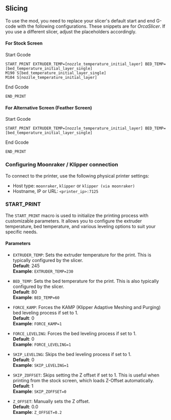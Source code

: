 ## Slicing

To use the mod, you need to replace your slicer's default start and end G-code with the following configurations. These snippets are for _OrcaSlicer_. If you use a different slicer, adjust the placeholders accordingly.

#### For Stock Screen

Start Gcode
```
START_PRINT EXTRUDER_TEMP=[nozzle_temperature_initial_layer] BED_TEMP=[bed_temperature_initial_layer_single]
M190 S[bed_temperature_initial_layer_single]
M104 S[nozzle_temperature_initial_layer]
```

End Gcode
```
END_PRINT
```

#### For Alternative Screen (Feather Screen)

Start Gcode
```
START_PRINT EXTRUDER_TEMP=[nozzle_temperature_initial_layer] BED_TEMP=[bed_temperature_initial_layer_single]
```

End Gcode
```
END_PRINT
```

### Configuring Moonraker / Klipper connection

To connect to the printer, use the following physical printer settings:
* Host type: `moonraker`, `klipper` or `klipper (via moonraker)`
* Hostname, IP or URL: `<printer_ip>:7125`



### START_PRINT
The `START_PRINT` macro is used to initialize the printing process with customizable parameters. It allows you to configure the extruder temperature, bed temperature, and various leveling options to suit your specific needs.

#### Parameters

- `EXTRUDER_TEMP`: Sets the extruder temperature for the print. This is typically configured by the slicer.  
  **Default**: 245  
  **Example**: `EXTRUDER_TEMP=230`  

- `BED_TEMP`: Sets the bed temperature for the print. This is also typically configured by the slicer.  
  **Default**: 80  
  **Example**: `BED_TEMP=60`  

- `FORCE_KAMP`: Forces the KAMP (Klipper Adaptive Meshing and Purging) bed leveling process if set to 1.  
  **Default**: 0  
  **Example**: `FORCE_KAMP=1`  

- `FORCE_LEVELING`: Forces the bed leveling process if set to 1.  
  **Default**: 0  
  **Example**: `FORCE_LEVELING=1`  

- `SKIP_LEVELING`: Skips the bed leveling process if set to 1.  
  **Default**: 0  
  **Example**: `SKIP_LEVELING=1`  

- `SKIP_ZOFFSET`: Skips setting the Z offset if set to 1. This is useful when printing from the stock screen, which loads Z-Offset automatically.  
  **Default**: 1  
  **Example**: `SKIP_ZOFFSET=0`  

- `Z_OFFSET`: Manually sets the Z offset.  
  **Default**: 0.0  
  **Example**: `Z_OFFSET=0.2`  
